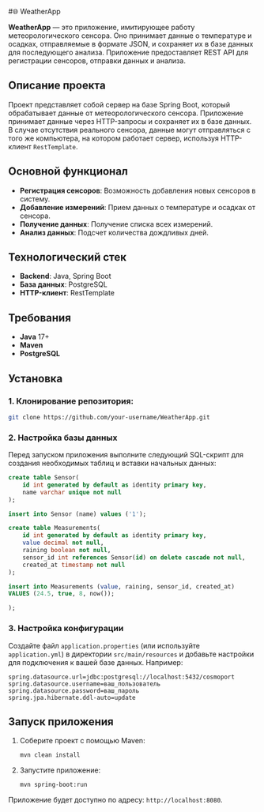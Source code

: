 #🌐 WeatherApp

**WeatherApp** — это приложение, имитирующее работу метеорологического сенсора. Оно принимает данные о температуре и осадках, отправляемые в формате JSON, и сохраняет их в базе данных для последующего анализа. Приложение предоставляет REST API для регистрации сенсоров, отправки данных и анализа.

## Описание проекта

Проект представляет собой сервер на базе Spring Boot, который обрабатывает данные от метеорологического сенсора. Приложение принимает данные через HTTP-запросы и сохраняет их в базе данных. В случае отсутствия реального сенсора, данные могут отправляться с того же компьютера, на котором работает сервер, используя HTTP-клиент `RestTemplate`.

## Основной функционал

- **Регистрация сенсоров**: Возможность добавления новых сенсоров в систему.
- **Добавление измерений**: Прием данных о температуре и осадках от сенсора.
- **Получение данных**: Получение списка всех измерений.
- **Анализ данных**: Подсчет количества дождливых дней.

## Технологический стек

- **Backend**: Java, Spring Boot
- **База данных**: PostgreSQL
- **HTTP-клиент**: RestTemplate

## Требования

- **Java** 17+
- **Maven** 
- **PostgreSQL** 

## Установка

### 1. Клонирование репозитория:
   ```bash
   git clone https://github.com/your-username/WeatherApp.git
   ```
   
### 2. Настройка базы данных
Перед запуском приложения выполните следующий SQL-скрипт для создания необходимых таблиц и вставки начальных данных:

```sql
create table Sensor(
    id int generated by default as identity primary key,
    name varchar unique not null
);

insert into Sensor (name) values ('1');

create table Measurements(
    id int generated by default as identity primary key,
    value decimal not null,
    raining boolean not null,
    sensor_id int references Sensor(id) on delete cascade not null,
    created_at timestamp not null
);

insert into Measurements (value, raining, sensor_id, created_at) 
VALUES (24.5, true, 8, now());

);
```
### 3. Настройка конфигурации
Создайте файл `application.properties` (или используйте `application.yml`) в директории `src/main/resources` и добавьте настройки для подключения к вашей базе данных. Например:

```properties
spring.datasource.url=jdbc:postgresql://localhost:5432/cosmoport
spring.datasource.username=ваш_пользователь
spring.datasource.password=ваш_пароль
spring.jpa.hibernate.ddl-auto=update
```
## Запуск приложения

1. Соберите проект с помощью Maven:
   ```bash
   mvn clean install
   ```

2. Запустите приложение:
   ```bash
   mvn spring-boot:run
   ```
Приложение будет доступно по адресу: `http://localhost:8080`.




